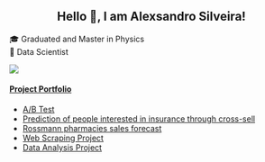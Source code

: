 <h2 align="center">Hello 👋, I am Alexsandro Silveira!</h2>

🎓 Graduated and Master in Physics <br>
🌱 Data Scientist<br>

<a href="https://www.linkedin.com/in/alexsandronsilveira/" target="_blank"><img src="https://img.shields.io/badge/-LinkedIn-%230077B5?style=for-the-badge&logo=linkedin&logoColor=white" target="_blank"></a> 

#### [Project Portfolio](https://alexsandrosilveira.github.io/portfolio_projetos/)

  * [A/B Test](https://github.com/AlexsandroSilveira/ab_teste)
  * [Prediction of people interested in insurance through cross-sell](https://github.com/AlexsandroSilveira/cross_sell)
  * [Rossmann pharmacies sales forecast](https://github.com/AlexsandroSilveira/ds_producao)
  * [Web Scraping Project](https://github.com/AlexsandroSilveira/web_scraping_H-M)
  * [Data Analysis Project](https://github.com/AlexsandroSilveira/KC-RealState)
  
